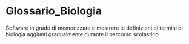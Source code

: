 # Glossario_Biologia
Software in grado di memorizzare e mostrare le definizioni di termini di biologia aggiunti gradualmente durante il percorso scolastico
